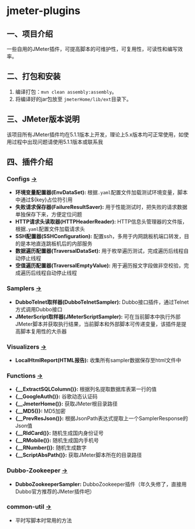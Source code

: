 # jmeter-plugins
## 一、项目介绍
一些自用的JMeter插件，可提高脚本的可维护性，可复用性，可读性和编写效率。

## 二、打包和安装
1. 编译打包：`mvn clean assembly:assembly`。
2. 将编译好的jar包放至 `jmeterHome/lib/ext`目录下。

## 三、JMeter版本说明
该项目所有JMeter插件均在5.1.1版本上开发，理论上5.x版本均可正常使用，如使用过程中出现问题请使用5.1.1版本或联系我

## 四、插件介绍
### Configs [→](https://github.com/YeKelvin/jmeter-plugins/tree/master/configs)
- **环境变量配置器(EnvDataSet):** 根据`.yaml`配置文件加载测试环境变量，脚本中通过${key}占位符引用
- **失败请求保存器(FailureResultSaver):** 用于性能测试时，把失败的请求数据单独保存下来，方便定位问题
- **HTTP请求头读取器(HTTPHeaderReader):** HTTP信息头管理器的文件版，根据`.yaml`配置文件加载请求头
- **SSH配置器(SSHConfiguration):** 配置ssh，多用于内网跳板机端口转发，目的是本地直连跳板机后的内部服务
- **数据遍历配置器(TraversalDataSet):** 用于枚举遍历测试，完成遍历后线程自动停止线程
- **空值遍历配置器(TraversalEmptyValue):** 用于遍历报文字段做非空校验，完成遍历后线程自动停止线程

### Samplers [→](https://github.com/YeKelvin/jmeter-plugins/tree/master/samplers)
- **DubboTelnet取样器(DubboTelnetSampler):** Dubbo接口插件，通过Telnet方式调用Dubbo接口
- **JMeterScript取样器(JMeterScriptSampler):** 可在当前脚本中执行外部JMeter脚本并获取执行结果，当前脚本和外部脚本可传递变量，该插件是提高脚本复用性的大杀器

### Visualizers [→](https://github.com/YeKelvin/jmeter-plugins/tree/master/visualizers)
- **LocalHtmlReport(HTML报告):** 收集所有sampler数据保存至html文件中

### Functions [→](https://github.com/YeKelvin/jmeter-plugins/tree/master/functions)
- **{__ExtractSQLColumn()}:** 根据列名提取数据库表第一行的值
- **{__GoogleAuth()}:** 谷歌动态认证码
- **{__JmeterHome()}:** 获取JMeter根目录路径
- **{__MD5()}:** MD5加密
- **{__PrevResJson()}:** 根据JsonPath表达式提取上一个SamplerResponse的Json值
- **{__RIdCard()}:** 随机生成国内身份证号
- **{__RMobile()}:** 随机生成国内手机号
- **{__RNumber()}:** 随机生成数字
- **{__ScriptAbsPath()}:** 获取JMeter脚本所在的目录路径

### Dubbo-Zookeeper [→](https://github.com/YeKelvin/jmeter-plugins/tree/master/dubbo-zookeeper)
- **DubboZookeeperSampler:** DubboZookeeper插件（年久失修了，直接用Dubbo官方推荐的JMeter插件吧）

### common-util [→](https://github.com/YeKelvin/jmeter-plugins/tree/master/common-util)
- 平时写脚本时常用的方法
